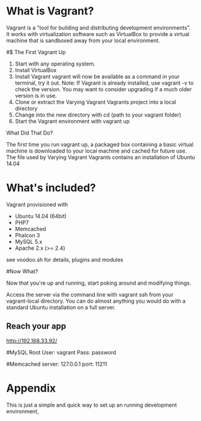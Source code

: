# What is Vagrant?

Vagrant is a "tool for building and distributing development environments". It works with virtualization software such as VirtualBox to provide a virtual machine that is sandboxed away from your local environment.

#$ The First Vagrant Up

1. Start with any operating system.
2. Install VirtualBox
3. Install Vagrant
vagrant will now be available as a command in your terminal, try it out.
Note: If Vagrant is already installed, use vagrant -v to check the version. You may want to consider upgrading if a much older version is in use.
4. Clone or extract the Varying Vagrant Vagrants project into a local directory
5. Change into the new directory with cd (path to your vagrant folder)
5. Start the Vagrant environment with vagrant up

What Did That Do?

The first time you run vagrant up, a packaged box containing a basic virtual machine is downloaded to your local machine and cached for future use. The file used by Varying Vagrant Vagrants contains an installation of Ubuntu 14.04


# What's included?
Vagrant provisioned with
* Ubuntu 14.04 (64bit)
* PHP7 
* Memcached
* Phalcon 3
* MySQL 5.x
* Apache 2.x (>= 2.4)
  
see voodoo.sh for details, plugins and modules

#Now What?

Now that you're up and running, start poking around and modifying things.

Access the server via the command line with vagrant ssh from your vagrant-local directory. You can do almost anything you would do with a standard Ubuntu installation on a full server.


## Reach your app
http://192.168.33.92/

#MySQL Root
User: vagrant
Pass: password

#Memcached
server: 127.0.0.1
port: 11211


# Appendix
This is just a simple and quick way to set up an running development environment,  
